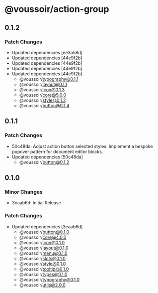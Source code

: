 # @voussoir/action-group

## 0.1.2

### Patch Changes

- Updated dependencies [ee3a58d]
- Updated dependencies [44e9f2b]
- Updated dependencies [44e9f2b]
- Updated dependencies [44e9f2b]
- Updated dependencies [44e9f2b]
  - @voussoir/typography@0.1.1
  - @voussoir/layout@0.1.1
  - @voussoir/icon@0.1.3
  - @voussoir/core@5.0.0
  - @voussoir/style@0.1.2
  - @voussoir/button@0.1.4

## 0.1.1

### Patch Changes

- 50c48da: Adjust action button selected styles. Implement a bespoke popover
  pattern for document editor blocks.
- Updated dependencies [50c48da]
  - @voussoir/button@0.1.2

## 0.1.0

### Minor Changes

- 3eaab6d: Initial Release

### Patch Changes

- Updated dependencies [3eaab6d]
  - @voussoir/button@0.1.0
  - @voussoir/core@4.0.0
  - @voussoir/icon@0.1.0
  - @voussoir/layout@0.1.0
  - @voussoir/menu@0.1.0
  - @voussoir/slots@0.1.0
  - @voussoir/style@0.1.0
  - @voussoir/tooltip@0.1.0
  - @voussoir/types@0.1.0
  - @voussoir/typography@0.1.0
  - @voussoir/utils@2.0.0
